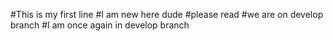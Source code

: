 #This is my first line
#I am new here dude
#please read
#we are on develop branch
#I am once again in develop branch